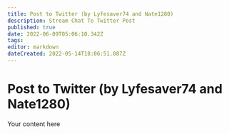 ```yaml
---
title: Post to Twitter (by Lyfesaver74 and Nate1280)
description: Stream Chat To Twitter Post
published: true
date: 2022-06-09T05:06:10.342Z
tags: 
editor: markdown
dateCreated: 2022-05-14T18:06:51.087Z
---
```


# Post to Twitter (by Lyfesaver74 and Nate1280)
Your content here